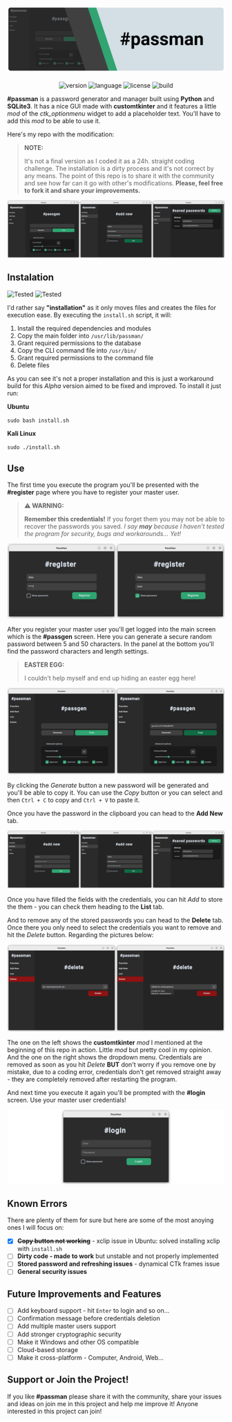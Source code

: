 ![passman header](/img/passman-header.png)
---
<div align="center">

![version](https://img.shields.io/badge/version-Alpha-31A472)
![language](https://img.shields.io/badge/language-Python-404040)
![license](https://img.shields.io/badge/license-MIT-lightgrey)
![build](https://img.shields.io/badge/build-passing-31A472)

</div>

**#passman** is a password generator and manager built using **Python** and **SQLite3**. It has a nice GUI made with **customtkinter** and it features a little *mod* of the *ctk_optionmenu* widget to add a placeholder text. You'll have to add this *mod* to be able to use it. 

Here's my repo with the modification: 

> **NOTE:**
>
> It's not a final version as I coded it as a 24h. straight coding challenge. The installation is a dirty process and it's not correct by any means. The point of this repo is to share it with the community and see how far can it go with other's modifications. **Please, feel free to fork it and share your improvements.**

![passman showcase](/img/showcase.png)

## Instalation
![Tested](https://img.shields.io/badge/Tested_In-Ubuntu-orange)
![Tested](https://img.shields.io/badge/Tested_In-Kali_Linux-blue)

I'd rather say **"installation"** as it only moves files and creates the files for execution ease. By executing the `install.sh` script, it will: 
1. Install the required dependencies and modules
2. Copy the main folder into `/usr/lib/passman/`
3. Grant required permissions to the database
4. Copy the CLI command file into `/usr/bin/`
5. Grant required permissions to the command file
6. Delete files

As you can see it's not a proper installation and this is just a workaround build for this *Alpha* version aimed to be fixed and improved. To install it just run:

**Ubuntu**

`sudo bash install.sh`

**Kali Linux**

`sudo ./install.sh`

## Use

The first time you execute the program you'll be presented with the **#register** page where you have to register your master user. 

> **⚠️ WARNING:**
>
> **Remember this credentials!** If you forget them you may not be able to recover the passwords you saved. *I say **may** because I haven't tested the program for security, bugs and workarounds... Yet!*

![register showcase](/img/register-showcase.png)

After you register your master user you'll get logged into the main screen which is the **#passgen** screen. Here you can generate a secure random password between 5 and 50 characters. In the panel at the bottom you'll find the password characters and length settings. 

> **EASTER EGG:**
>
> I couldn't help myself and end up hiding an easter egg here!

![passgen showcase](/img/passgen-showcase.png)

By clicking the *Generate* button a new password will be generated and you'll be able to copy it. You can use the *Copy* button or you can select and then `Ctrl + C` to copy and `Ctrl + V` to paste it.

Once you have the password in the clipboard you can head to the **Add New** tab.

![add new showcase](/img/add-new-showcase.png)

Once you have filled the fields with the credentials, you can hit *Add* to store the them - you can check them heading to the **List** tab.

And to remove any of the stored passwords you can head to the **Delete** tab. Once there you only need to select the credentials you want to remove and hit the *Delete* button. Regarding the pictures below:

![delete showcase](/img/delete-showcase.png)

The one on the left shows the **customtkinter** *mod* I mentioned at the beginning of this repo in action. Little *mod* but pretty cool in my opinion. And the one on the right shows the dropdown menu. Credentials are removed as soon as you hit *Delete* **BUT** don't worry if you remove one by mistake, due to a coding error, credentials don't get removed straight away - they are completely removed after restarting the program.

And next time you execute it again you'll be prompted with the **#login** screen. Use your master user credentials!

![login showcase](/img/login-showcase.png)

## Known Errors

There are plenty of them for sure but here are some of the most anoying ones I will focus on:

- [x] **~~Copy button not working~~** - xclip issue in Ubuntu: solved installing xclip with `install.sh`
- [ ] **Dirty code - made to work** but unstable and not properly implemented
- [ ] **Stored password and refreshing issues** - dynamical CTk frames issue
- [ ] **General security issues**

## Future Improvements and Features

- [ ] Add keyboard support - hit `Enter` to login and so on...
- [ ] Confirmation message before credentials deletion
- [ ] Add multiple master users support
- [ ] Add stronger cryptographic security
- [ ] Make it Windows and other OS compatible
- [ ] Cloud-based storage
- [ ] Make it cross-platform - Computer, Android, Web...

## Support or Join the Project!

If you like **#passman** please share it with the community, share your issues and ideas on join me in this project and help me improve it! Anyone interested in this project can join!
